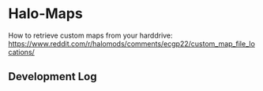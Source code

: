 # Halo-Maps

How to retrieve custom maps from your harddrive:
https://www.reddit.com/r/halomods/comments/ecgp22/custom_map_file_locations/

## Development Log
